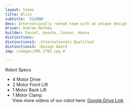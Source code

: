 ```yaml
---
layout: teams
title: Blitz
subtitle: '51200B'
desc: Internationally ranked team with an unique design
driver: Andrew Mathew
builder: Daniel, Ayesha, Connor, Hanna
distinctions: 
distinctions2: -Internationals Qualified
distinctions3: -Design Award
img: /images/IMG_2793.jpg #

---
```

Robot Specs
- 4 Motor Drive
- 2 Motor Front Lift
- 1 Motor Back Lift
- 1 Motor Clamp\
View more videos of our robot here: [Google Drive Link](https://drive.google.com/drive/folders/1zKEFD8j05I1AcIS_jm5C9jBCvoCSQghR?usp=sharing)
